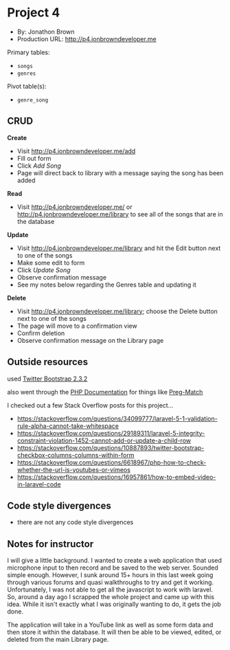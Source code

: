 # Project 4
+ By: Jonathon Brown
+ Production URL: <http://p4.jonbrowndeveloper.me>

Primary tables:
  + `songs`
  + `genres`

  
Pivot table(s):
  + `genre_song`


## CRUD

__Create__
  + Visit <http://p4.jonbrowndeveloper.me/add>
  + Fill out form
  + Click *Add Song*
  + Page will direct back to library with a message saying the song has been added
  
__Read__
  + Visit <http://p4.jonbrowndeveloper.me/> or <http://p4.jonbrowndeveloper.me/library> to see all of the songs that are in the database
  
__Update__
  + Visit <http://p4.jonbrowndeveloper.me/library> and hit the Edit button next to one of the songs
  + Make some edit to form
  + Click *Update Song*
  + Observe confirmation message
  + See my notes below regarding the Genres table and updating it
  
__Delete__
  + Visit <http://p4.jonbrowndeveloper.me/library>; choose the Delete button next to one of the songs
  + The page will move to a confirmation view
  + Confirm deletion
  + Observe confirmation message on the Library page


## Outside resources
used [Twitter Bootstrap 2.3.2](http://getbootstrap.com/2.3.2/)

also went through the [PHP Documentation](http://php.net/manual/en) for things like [Preg-Match](http://us3.php.net/manual/en/function.preg-match.php)


I checked out a few Stack Overflow posts for this project...

+ <https://stackoverflow.com/questions/34099777/laravel-5-1-validation-rule-alpha-cannot-take-whitespace>
+ <https://stackoverflow.com/questions/29189311/laravel-5-integrity-constraint-violation-1452-cannot-add-or-update-a-child-row>
+ <https://stackoverflow.com/questions/10887893/twitter-bootstrap-checkbox-columns-columns-within-form>
+ <https://stackoverflow.com/questions/6618967/php-how-to-check-whether-the-url-is-youtubes-or-vimeos>
+ <https://stackoverflow.com/questions/16957861/how-to-embed-video-in-laravel-code>

## Code style divergences
- there are not any code style divergences

## Notes for instructor

I will give a little background. I wanted to create a web application that used microphone input to then record and be saved to the web server. Sounded simple enough. However, I sunk around 15+ hours in this last week going through various forums and quasi walkthroughs to try and get it working. Unfortunately, I was not able to get all the javascript to work with laravel. So, around a day ago I scrapped the whole project and came up with this idea. While it isn't exactly what I was originally wanting to do, it gets the job done. 

The application will take in a YouTube link as well as some form data and then store it within the database. It will then be able to be viewed, edited, or deleted from the main Library page.  

